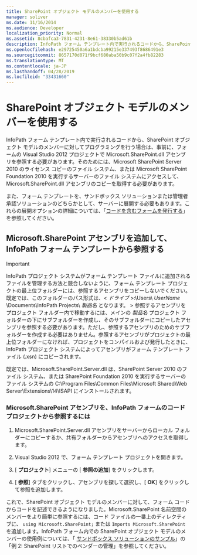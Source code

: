 ```yaml
---
title: SharePoint オブジェクト モデルのメンバーを使用する
manager: soliver
ms.date: 11/16/2014
ms.audience: Developer
localization_priority: Normal
ms.assetid: 8cbafca3-7831-4231-8e61-38330b5ad61b
description: InfoPath フォーム テンプレート内で実行されるコードから、SharePoint オブジェクト モデルのメンバーに対してプログラミングを行う場合は、事前に、フォームの Visual Studio 2012 プロジェクトで Microsoft.SharePoint.dll アセンブリを参照する必要があります。そのためには、Microsoft SharePoint Server 2010 のライセンス コピーのファイル システム、または Microsoft SharePoint Foundation 2010 を実行するサーバーのファイル システムにアクセスして、Microsoft.SharePoint.dll アセンブリのコピーを取得する必要があります。
ms.openlocfilehash: e29725450a6a1bdcba99215e337493f8686491e3
ms.sourcegitcommit: 8657170d071f9bcf680aba50b9c07f2a4fb82283
ms.translationtype: MT
ms.contentlocale: ja-JP
ms.lasthandoff: 04/28/2019
ms.locfileid: "33431660"
---
```

# <a name="use-sharepoint-object-model-members"></a>SharePoint オブジェクト モデルのメンバーを使用する

InfoPath フォーム テンプレート内で実行されるコードから、SharePoint オブジェクト モデルのメンバーに対してプログラミングを行う場合は、事前に、フォームの Visual Studio 2012 プロジェクトで Microsoft.SharePoint.dll アセンブリを参照する必要があります。そのためには、Microsoft SharePoint Server 2010 のライセンス コピーのファイル システム、または Microsoft SharePoint Foundation 2010 を実行するサーバーのファイル システムにアクセスして、Microsoft.SharePoint.dll アセンブリのコピーを取得する必要があります。 
  
また、フォーム テンプレートを、サンドボックス ソリューションまたは管理者承認ソリューションのどちらかとして、サーバーに展開する必要もあります。これらの展開オプションの詳細については、「[コードを含むフォームを発行する](publishing-forms-with-code.md)」を参照してください。
  
## <a name="add-and-reference-the-microsoftsharepoint-assembly-from-an-infopath-form-template"></a>Microsoft.SharePoint アセンブリを追加して、InfoPath フォーム テンプレートから参照する

> [!IMPORTANT]
> InfoPath プロジェクト システムがフォーム テンプレート ファイルに追加されるファイルを管理する方法と競合しないように、フォーム テンプレート プロジェクトの最上位フォルダーには、参照するアセンブリをコピーしないでください。既定では、このフォルダーのパス形式は、< *ドライブ*  >:\Users\  *UserName*  \Documents\InfoPath Projects\  *製品名*  となります。 > 参照するアセンブリをプロジェクト フォルダー内で移動するには、メインの *製品名*  プロジェクト フォルダーの下にサブフォルダーを作成し、そのサブフォルダーにコピーしたアセンブリを参照する必要があります。ただし、参照するアセンブリのためのサブフォルダーを作成する必要はありません。参照するアセンブリがプロジェクトの最上位フォルダーになければ、プロジェクトをコンパイルおよび発行したときに、InfoPath プロジェクト システムによってアセンブリがフォーム テンプレート ファイル (.xsn) にコピーされます。 
  
既定では、Microsoft.SharePoint.Server.dll は、SharePoint Server 2010 のファイル システム、または SharePoint Foundation 2010 を実行するサーバーのファイル システムの C:\Program Files\Common Files\Microsoft Shared\Web Server\Extensions\14\ISAPI にインストールされます。
  
### <a name="to-reference-the-microsoftsharepoint-assembly-from-an-infopath-forms-code-project"></a>Microsoft.SharePoint アセンブリを、InfoPath フォームのコード プロジェクトから参照するには

1. Microsoft.SharePoint.Server.dll アセンブリをサーバーからローカル フォルダーにコピーするか、共有フォルダーからアセンブリへのアクセスを取得します。
    
2. Visual Studio 2012 で、フォーム テンプレート プロジェクトを開きます。
    
3. [ **プロジェクト**] メニューの [ **参照の追加**] をクリックします。
    
4. [ **参照**] タブをクリックし、アセンブリを探して選択し、[ **OK**] をクリックして参照を追加します。 
    
これで、SharePoint オブジェクト モデルのメンバーに対して、フォーム コードからコードを記述できるようになりました。Microsoft.SharePoint 名前空間のメンバーをより簡単に参照するには、コード ファイルの一番上のディレクティブに、 `using Microsoft.SharePoint;` または  `Imports Microsoft.SharePoint` を追加します。InfoPath フォーム内での SharePoint オブジェクト モデルのメンバーの使用例については、「 [サンドボックス ソリューションのサンプル](sample-sandboxed-solutions.md)」の「例 2: SharePoint リストでのベンダーの管理」を参照してください。

